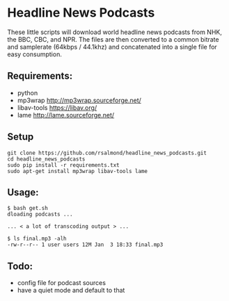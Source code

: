 Headline News Podcasts
======================

These little scripts will download world headline news podcasts from NHK, the BBC, CBC, and NPR.
The files are then converted to a common bitrate and samplerate (64kbps / 44.1khz) and concatenated
into a single file for easy consumption.


## Requirements:

  * python
  * mp3wrap     http://mp3wrap.sourceforge.net/
  * libav-tools https://libav.org/
  * lame        http://lame.sourceforge.net/

## Setup

```
git clone https://github.com/rsalmond/headline_news_podcasts.git
cd headline_news_podcasts
sudo pip install -r requirements.txt
sudo apt-get install mp3wrap libav-tools lame
```

## Usage:

```
$ bash get.sh     
dloading podcasts ...

... < a lot of transcoding output > ...

$ ls final.mp3 -alh
-rw-r--r-- 1 user users 12M Jan  3 18:33 final.mp3
```

## Todo:

  * config file for podcast sources
  * have a quiet mode and default to that
